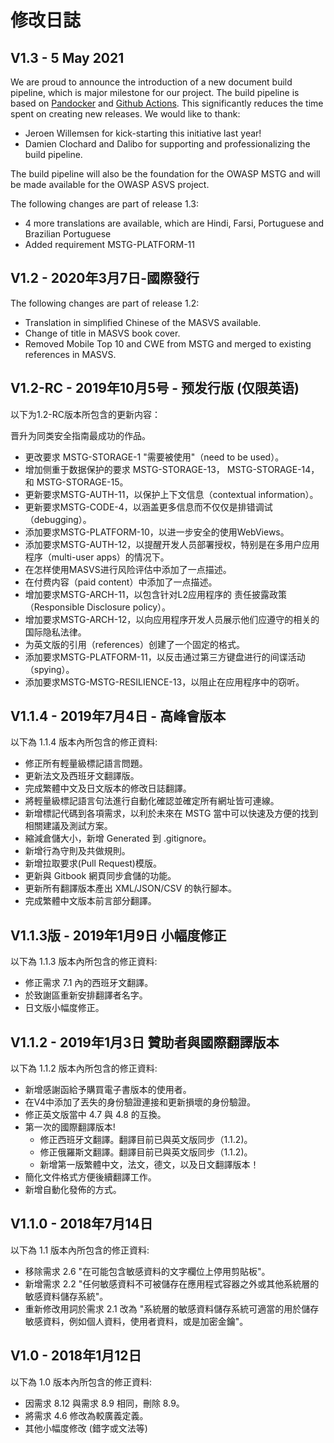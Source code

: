 # 修改日誌

## V1.3 - 5 May 2021

We are proud to announce the introduction of a new document build pipeline, which is major milestone for our project. The build pipeline is based on [Pandocker](https://github.com/dalibo/pandocker) and [Github Actions](https://github.com/OWASP/owasp-masvs/tree/master/.github/workflows). This significantly reduces the time spent on creating new releases. We would like to thank:

- Jeroen Willemsen for kick-starting this initiative last year!
- Damien Clochard and Dalibo for supporting and professionalizing the build pipeline.

The build pipeline will also be the foundation for the OWASP MSTG and will be made available for the OWASP ASVS project.

The following changes are part of release 1.3:

- 4 more translations are available, which are Hindi, Farsi, Portuguese and Brazilian Portuguese
- Added requirement MSTG-PLATFORM-11

## V1.2 - 2020年3月7日-國際發行

The following changes are part of release 1.2:

- Translation in simplified Chinese of the MASVS available.
- Change of title in MASVS book cover.
- Removed Mobile Top 10 and CWE from MSTG and merged to existing references in MASVS.

## V1.2-RC - 2019年10月5号 - 预发行版 (仅限英语)

以下为1.2-RC版本所包含的更新内容：

晋升为同类安全指南最成功的作品。

- 更改要求 MSTG-STORAGE-1 "需要被使用"（need to be used）。
- 增加侧重于数据保护的要求 MSTG-STORAGE-13， MSTG-STORAGE-14， 和 MSTG-STORAGE-15。
- 更新要求MSTG-AUTH-11，以保护上下文信息（contextual information）。
- 更新要求MSTG-CODE-4，以涵盖更多信息而不仅仅是排错调试（debugging）。
- 添加要求MSTG-PLATFORM-10，以进一步安全的使用WebViews。
- 添加要求MSTG-AUTH-12，以提醒开发人员部署授权，特别是在多用户应用程序（multi-user apps）的情况下。
- 在怎样使用MASVS进行风险评估中添加了一点描述。
- 在付费内容（paid content）中添加了一点描述。
- 增加要求MSTG-ARCH-11，以包含针对L2应用程序的 责任披露政策（Responsible Disclosure policy）。
- 增加要求MSTG-ARCH-12，以向应用程序开发人员展示他们应遵守的相关的国际隐私法律。
- 为英文版的引用（references）创建了一个固定的格式。
- 添加要求MSTG-PLATFORM-11，以反击通过第三方键盘进行的间谍活动（spying）。
- 添加要求MSTG-MSTG-RESILIENCE-13，以阻止在应用程序中的窃听。

## V1.1.4 - 2019年7月4日 - 高峰會版本

以下為 1.1.4 版本內所包含的修正資料:

- 修正所有輕量級標記語言問題。
- 更新法文及西班牙文翻譯版。
- 完成繁體中文及日文版本的修改日誌翻譯。
- 將輕量級標記語言句法進行自動化確認並確定所有網址皆可連線。
- 新增標記代碼到各項需求，以利於未來在 MSTG 當中可以快速及方便的找到相關建議及測試方案。
- 縮減倉儲大小，新增 Generated 到 .gitignore。
- 新增行為守則及共做規則。
- 新增拉取要求(Pull Request)模版。
- 更新與 Gitbook 網頁同步倉儲的功能。
- 更新所有翻譯版本產出  XML/JSON/CSV 的執行腳本。
- 完成繁體中文版本前言部分翻譯。

## V1.1.3版 - 2019年1月9日 小幅度修正

以下為 1.1.3 版本內所包含的修正資料:

- 修正需求 7.1 內的西班牙文翻譯。
- 於致謝區重新安排翻譯者名字。
- 日文版小幅度修正。

## V1.1.2 - 2019年1月3日 贊助者與國際翻譯版本

以下為 1.1.2 版本內所包含的修正資料:

- 新增感謝函給予購買電子書版本的使用者。
- 在V4中添加了丟失的身份驗證連接和更新損壞的身份驗證。
- 修正英文版當中 4.7 與 4.8 的互換。
- 第一次的國際翻譯版本!
  - 修正西班牙文翻譯。翻譯目前已與英文版同步（1.1.2)。
  - 修正俄羅斯文翻譯。翻譯目前已與英文版同步（1.1.2)。
  - 新增第一版繁體中文，法文，德文，以及日文翻譯版本！
- 簡化文件格式方便後續翻譯工作。
- 新增自動化發佈的方式。

## V1.1.0 - 2018年7月14日

以下為 1.1 版本內所包含的修正資料:

- 移除需求 2.6 "在可能包含敏感資料的文字欄位上停用剪貼板"。
- 新增需求 2.2 "任何敏感資料不可被儲存在應用程式容器之外或其他系統層的敏感資料儲存系統"。
- 重新修改用詞於需求 2.1 改為 "系統層的敏感資料儲存系統可適當的用於儲存敏感資料，例如個人資料，使用者資料，或是加密金鑰"。

## V1.0 - 2018年1月12日

以下為 1.0 版本內所包含的修正資料:

- 因需求 8.12 與需求 8.9 相同，刪除 8.9。
- 將需求 4.6 修改為較廣義定義。
- 其他小幅度修改 (錯字或文法等)
